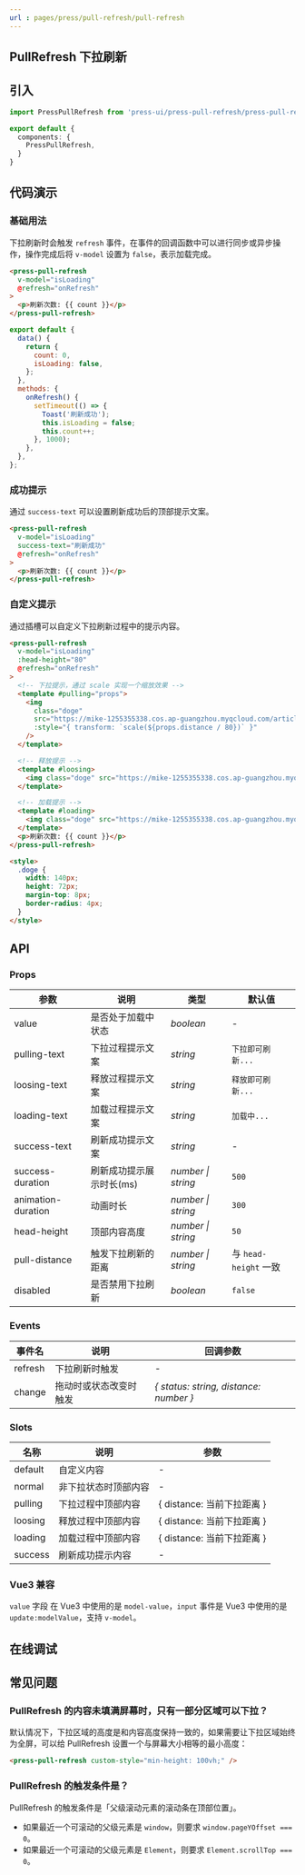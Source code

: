 ```yaml
---
url : pages/press/pull-refresh/pull-refresh
---
```


## PullRefresh 下拉刷新


## 引入

```ts
import PressPullRefresh from 'press-ui/press-pull-refresh/press-pull-refresh';

export default {
  components: {
    PressPullRefresh,
  }
}
```

## 代码演示

### 基础用法


下拉刷新时会触发 `refresh` 事件，在事件的回调函数中可以进行同步或异步操作，操作完成后将 `v-model` 设置为 `false`，表示加载完成。

```html
<press-pull-refresh 
  v-model="isLoading" 
  @refresh="onRefresh" 
>
  <p>刷新次数: {{ count }}</p>
</press-pull-refresh>
```

```js
export default {
  data() {
    return {
      count: 0,
      isLoading: false,
    };
  },
  methods: {
    onRefresh() {
      setTimeout(() => {
        Toast('刷新成功');
        this.isLoading = false;
        this.count++;
      }, 1000);
    },
  },
};
```

### 成功提示

通过 `success-text` 可以设置刷新成功后的顶部提示文案。

```html
<press-pull-refresh
  v-model="isLoading"
  success-text="刷新成功"
  @refresh="onRefresh"
>
  <p>刷新次数: {{ count }}</p>
</press-pull-refresh>
```

### 自定义提示

通过插槽可以自定义下拉刷新过程中的提示内容。

```html
<press-pull-refresh 
  v-model="isLoading"
  :head-height="80" 
  @refresh="onRefresh"
>
  <!-- 下拉提示，通过 scale 实现一个缩放效果 -->
  <template #pulling="props">
    <img
      class="doge"
      src="https://mike-1255355338.cos.ap-guangzhou.myqcloud.com/article/2024/7/own_mike_9ebf38f1fc4354df84.png"
      :style="{ transform: `scale(${props.distance / 80})` }"
    />
  </template>

  <!-- 释放提示 -->
  <template #loosing>
    <img class="doge" src="https://mike-1255355338.cos.ap-guangzhou.myqcloud.com/article/2024/7/own_mike_9ebf38f1fc4354df84.png" />
  </template>

  <!-- 加载提示 -->
  <template #loading>
    <img class="doge" src="https://mike-1255355338.cos.ap-guangzhou.myqcloud.com/article/2024/7/own_mike_aecbd81ffaca64b6f4.jpg" />
  </template>
  <p>刷新次数: {{ count }}</p>
</press-pull-refresh>

<style>
  .doge {
    width: 140px;
    height: 72px;
    margin-top: 8px;
    border-radius: 4px;
  }
</style>
```


## API

### Props


| 参数               | 说明                     | 类型               | 默认值                |
| ------------------ | ------------------------ | ------------------ | --------------------- |
| value              | 是否处于加载中状态       | _boolean_          | -                     |
| pulling-text       | 下拉过程提示文案         | _string_           | `下拉即可刷新...`     |
| loosing-text       | 释放过程提示文案         | _string_           | `释放即可刷新...`     |
| loading-text       | 加载过程提示文案         | _string_           | `加载中...`           |
| success-text       | 刷新成功提示文案         | _string_           | -                     |
| success-duration   | 刷新成功提示展示时长(ms) | _number \| string_ | `500`                 |
| animation-duration | 动画时长                 | _number \| string_ | `300`                 |
| head-height        | 顶部内容高度             | _number \| string_ | `50`                  |
| pull-distance      | 触发下拉刷新的距离       | _number \| string_ | 与 `head-height` 一致 |
| disabled           | 是否禁用下拉刷新         | _boolean_          | `false`               |

### Events

| 事件名  | 说明                   | 回调参数                               |
| ------- | ---------------------- | -------------------------------------- |
| refresh | 下拉刷新时触发         | -                                      |
| change  | 拖动时或状态改变时触发 | _{ status: string, distance: number }_ |

### Slots

| 名称    | 说明                 | 参数                       |
| ------- | -------------------- | -------------------------- |
| default | 自定义内容           | -                          |
| normal  | 非下拉状态时顶部内容 | -                          |
| pulling | 下拉过程中顶部内容   | { distance: 当前下拉距离 } |
| loosing | 释放过程中顶部内容   | { distance: 当前下拉距离 } |
| loading | 加载过程中顶部内容   | { distance: 当前下拉距离 } |
| success | 刷新成功提示内容     | -                          |

### Vue3 兼容

`value` 字段 在 Vue3 中使用的是 `model-value`，`input` 事件是 Vue3 中使用的是 `update:modelValue`，支持 `v-model`。

## 在线调试

<debug-online />

## 常见问题

### PullRefresh 的内容未填满屏幕时，只有一部分区域可以下拉？

默认情况下，下拉区域的高度是和内容高度保持一致的，如果需要让下拉区域始终为全屏，可以给 PullRefresh 设置一个与屏幕大小相等的最小高度：

```html
<press-pull-refresh custom-style="min-height: 100vh;" />
```

### PullRefresh 的触发条件是？

PullRefresh 的触发条件是「父级滚动元素的滚动条在顶部位置」。

- 如果最近一个可滚动的父级元素是 `window`，则要求 `window.pageYOffset === 0`。
- 如果最近一个可滚动的父级元素是 `Element`，则要求 `Element.scrollTop === 0`。
